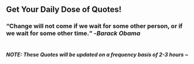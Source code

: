 ## Get Your Daily Dose of Quotes!
### <q>Change will not come if we wait for some other person, or if we wait for some other time.</q> -<em>Barack Obama</em> <br><br>
##### NOTE: These Quotes will be updated on a frequency basis of 2-3 hours ~
